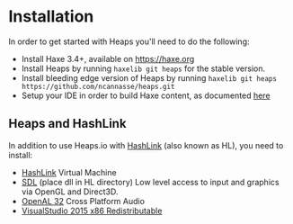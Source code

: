 # Installation

In order to get started with Heaps you'll need to do the following:

 * Install Haxe 3.4+, available on https://haxe.org
 * Install Heaps by running `haxelib git heaps` for the stable version.
 * Install bleeding edge version of Heaps by running `haxelib git heaps https://github.com/ncannasse/heaps.git`
 * Setup your IDE in order to build Haxe content, as documented <a href="https://haxe.org/documentation/introduction/editors-and-ides.html">here</a>

 ## Heaps and HashLink
 
In addition to use Heaps.io with [HashLink](http://hashlink.haxe.org) (also known as HL), you need to install: 

 * [HashLink](https://github.com/HaxeFoundation/hashlink/releases) Virtual Machine
 * [SDL](https://www.libsdl.org/download-2.0.php) (place dll in HL directory) Low level access to input and graphics via OpenGL and Direct3D. 
 * [OpenAL 32](https://www.openal.org/downloads/) Cross Platform Audio
 * [VisualStudio 2015 x86 Redistributable](https://www.microsoft.com/en-us/download/details.aspx?id=48145)